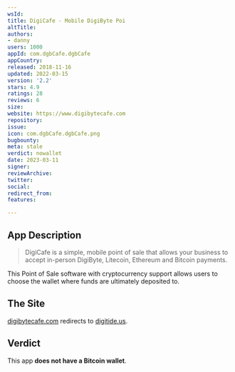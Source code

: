 ```yaml
---
wsId: 
title: DigiCafe - Mobile DigiByte Poi
altTitle: 
authors:
- danny
users: 1000
appId: com.dgbCafe.dgbCafe
appCountry: 
released: 2018-11-16
updated: 2022-03-15
version: '2.2'
stars: 4.9
ratings: 28
reviews: 6
size: 
website: https://www.digibytecafe.com
repository: 
issue: 
icon: com.dgbCafe.dgbCafe.png
bugbounty: 
meta: stale
verdict: nowallet
date: 2023-03-11
signer: 
reviewArchive: 
twitter: 
social: 
redirect_from: 
features: 

---
```


## App Description

> DigiCafe is a simple, mobile point of sale that allows your business to accept in-person DigiByte, Litecoin, Ethereum and Bitcoin payments.

This Point of Sale software with cryptocurrency support allows users to choose the wallet where funds are ultimately deposited to.

## The Site

[digibytecafe.com](https://digibytecafe.com) redirects to [digitide.us](https://digitide.us). 

## Verdict

This app **does not have a Bitcoin wallet**.

